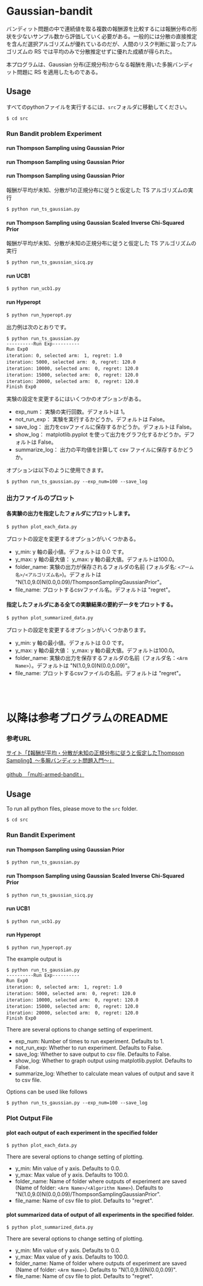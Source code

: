 # Gaussian-bandit

バンディット問題の中で連続値を取る複数の報酬源を比較するには報酬分布の形状を少ないサンプル数から評価していく必要がある。一般的には分散の直接推定を含んだ選択アルゴリズムが優れているのだが、人間のリスク判断に習ったアルゴリズムの RS では平均のみで分散推定せずに優れた成績が得られた。

本プログラムは、Gaussian 分布(正規分布)からなる報酬を用いた多腕バンディット問題に RS を適用したものである。　

## Usage

すべてのpythonファイルを実行するには、`src`フォルダに移動してください。

```
$ cd src
```

### Run Bandit problem Experiment

#### run Thompson Sampling using Gaussian Prior
#### run Thompson Sampling using Gaussian Prior


#### run Thompson Sampling using Gaussian Prior

報酬が平均が未知、分散が1の正規分布に従うと仮定した TS アルゴリズムの実行

```
$ python run_ts_gaussian.py
```

#### run Thompson Sampling using Gaussian Scaled Inverse Chi-Squared Prior

報酬が平均が未知、分散が未知の正規分布に従うと仮定した TS アルゴリズムの実行

```
$ python run_ts_gaussian_sicq.py
```

#### run UCB1

```
$ python run_ucb1.py
```

#### run Hyperopt

```
$ python run_hyperopt.py
```

出力例は次のとおりです。

```
$ python run_ts_gaussian.py
----------Run Exp----------
Run Exp0
iteration: 0, selected arm:　1, regret: 1.0
iteration: 5000, selected arm:　0, regret: 120.0
iteration: 10000, selected arm:　0, regret: 120.0
iteration: 15000, selected arm:　0, regret: 120.0
iteration: 20000, selected arm:　0, regret: 120.0
Finish Exp0
```

実験の設定を変更するにはいくつかのオプションがある。

* exp_num： 実験の実行回数。デフォルトは 1。
* not_run_exp： 実験を実行するかどうか。デフォルトは False。
* save_log： 出力をcsvファイルに保存するかどうか。デフォルトは False。
* show_log： matplotlib.pyplot を使って出力をグラフ化するかどうか。デフォルトは False。
* summarize_log： 出力の平均値を計算して csv ファイルに保存するかどうか。

オプションは以下のように使用できます。

```
$ python run_ts_gaussian.py --exp_num=100 --save_log
```

### 出力ファイルのプロット
#### 各実験の出力を指定したフォルダにプロットします。

```
$ python plot_each_data.py
```

プロットの設定を変更するオプションがいくつかある。

* y_min: y 軸の最小値。デフォルトは 0.0 です。
* y_max: y 軸の最大値： y_max: y 軸の最大値。デフォルトは100.0。
* folder_name: 実験の出力が保存されるフォルダの名前 (フォルダ名: `<アーム名>/<アルゴリズム名>`)。デフォルトは "N(1.0,9.0)N(0.0,0.09)/ThompsonSamplingGaussianPrior"。
* file_name: プロットするcsvファイル名。デフォルトは "regret"。

#### 指定したフォルダにある全ての実験結果の要約データをプロットする。

```
$ python plot_summarized_data.py
```

プロットの設定を変更するオプションがいくつかあります。

* y_min: y 軸の最小値。デフォルトは 0.0 です。
* y_max: y 軸の最大値： y_max: y 軸の最大値。デフォルトは100.0。
* folder_name: 実験の出力を保存するフォルダの名前（フォルダ名：`<Arm Name>`）。デフォルトは "N(1.0,9.0)N(0.0,0.09)"。
* file_name: プロットするcsvファイルの名前。デフォルトは "regret"。




<br><br>

# 以降は参考プログラムのREADME

### 参考URL

[サイト「【報酬が平均・分散が未知の正規分布に従うと仮定したThompson Sampling】〜多腕バンディット問題入門〜」](https://cafeunder.github.io/rosenblock-chainers-blog/2018/03/06/introduction-bandit.html)<br><br>
[github　「multi-armed-bandit」](https://github.com/bakanaouji/multi-armed-bandit)<br>

## Usage

To run all python files, please move to the `src` folder.

```
$ cd src
```

### Run Bandit Experiment
#### run Thompson Sampling using Gaussian Prior

```
$ python run_ts_gaussian.py
```

#### run Thompson Sampling using Gaussian Scaled Inverse Chi-Squared Prior

```
$ python run_ts_gaussian_sicq.py
```

#### run UCB1

```
$ python run_ucb1.py
```

#### run Hyperopt

```
$ python run_hyperopt.py
```

The example output is

```
$ python run_ts_gaussian.py
----------Run Exp----------
Run Exp0
iteration: 0, selected arm:　1, regret: 1.0
iteration: 5000, selected arm:　0, regret: 120.0
iteration: 10000, selected arm:　0, regret: 120.0
iteration: 15000, selected arm:　0, regret: 120.0
iteration: 20000, selected arm:　0, regret: 120.0
Finish Exp0
```

There are several options to change setting of experiment.

* exp_num: Number of times to run experiment. Defaults to 1.
* not_run_exp: Whether to run experiment. Defaults to False.
* save_log: Whether to save output to csv file. Defaults to False.
* show_log: Whether to graph output using matplotlib.pyplot. Defaults to False.
* summarize_log: Whether to calculate mean values of output and save it to csv file.

Options can be used like follows

```
$ python run_ts_gaussian.py --exp_num=100 --save_log
```

### Plot Output File
#### plot each output of each experiment in the specified folder

```
$ python plot_each_data.py
```

There are several options to change setting of plotting.

* y_min: Min value of y axis. Defaults to 0.0.
* y_max: Max value of y axis. Defaults to 100.0.
* folder_name: Name of folder where outputs of experiment are saved (Name of folder: `<Arm Name>/<Algorithm Name>`). Defaults to "N(1.0,9.0)N(0.0,0.09)/ThompsonSamplingGaussianPrior".
* file_name: Name of csv file to plot. Defaults to "regret".

#### plot summarized data of output of all experiments in the specified folder.

```
$ python plot_summarized_data.py
```

There are several options to change setting of plotting.

* y_min: Min value of y axis. Defaults to 0.0.
* y_max: Max value of y axis. Defaults to 100.0.
* folder_name: Name of folder where outputs of experiment are saved (Name of folder: `<Arm Name>`). Defaults to "N(1.0,9.0)N(0.0,0.09)".
* file_name: Name of csv file to plot. Defaults to "regret".

